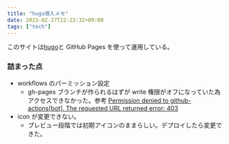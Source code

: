 ```yaml
---
title: "hugo導入メモ"
date: 2023-02-27T22:22:32+09:00
tags: ["tech"]
---
```


このサイトは[hugo](https://github.com/gohugoio/hugo)と GitHub Pages を使って運用している。

### 詰まった点

- workflows のパーミッション設定
  - gh-pages ブランチが作られるはずが write 権限がオフになっていた為アクセスできなかった。参考 [Permission denied to github-actions[bot]. The requested URL returned error: 403](https://stackoverflow.com/questions/73687176/permission-denied-to-github-actionsbot-the-requested-url-returned-error-403)
- icon が変更できない。
  - プレビュー段階では初期アイコンのままらしい。デプロイしたら変更できた。


